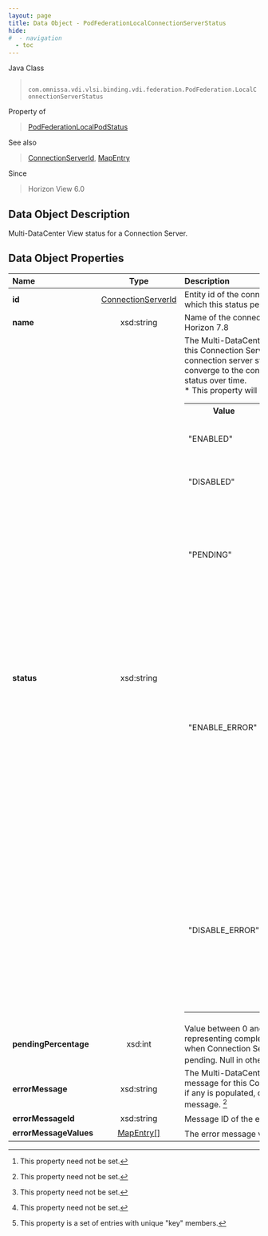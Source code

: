 ```yaml
---
layout: page
title: Data Object - PodFederationLocalConnectionServerStatus
hide:
#  - navigation
  - toc
---
```






Java Class
> ` com.omnissa.vdi.vlsi.binding.vdi.federation.PodFederation.LocalConnectionServerStatus`

Property of
> [PodFederationLocalPodStatus](vdi.federation.PodFederation.LocalPodStatus.md#field_detail)

See also
> [ConnectionServerId](vdi.entity.ConnectionServerId.md), [MapEntry](vdi.util.MapEntry.md)

Since
> Horizon View 6.0


## Data Object Description

Multi-DataCenter View status for a Connection Server.

## Data Object Properties

 Name | Type | Description
:---|:---:|:---
**id**| [ConnectionServerId](vdi.entity.ConnectionServerId.md)|  Entity id of the connection server to which this status pertains.
**name**|  xsd:string|  Name of the connection server  **_Since_** Horizon 7.8
**status**|  xsd:string|  The Multi-DataCenter View status for this Connection Server. Individual connection server statuses should converge to the containing Pod's status over time.<br>* This property will be one of:<br><table><tr><th>Value</th><th>Description</th></tr><tr><td>"ENABLED"</td><td>Multi-DataCenter View is enabled.</td></tr><tr><td>"DISABLED"</td><td>Multi-DataCenter View is disabled.</td></tr><tr><td>"PENDING"</td><td>Multi-DataCenter View is undergoing an operation related to initialization, uninitialization, joining, or unjoining.</td></tr><tr><td>"ENABLE_ERROR"</td><td>This status indicates the current Connection Server has failed to reach the ENABLED status in a timely manner. Other Connection Servers in the same Pod were successfully ENABLED. This status may also indicate the current Connection Server was recently installed.</td></tr><tr><td>"DISABLE_ERROR"</td><td>This status indicates the current Connection Server has failed to reach the DISABLED status in a timely manner. Other Connection Servers in the same Pod were successfully DISABLED.</td></tr></table>
**pendingPercentage**|  xsd:int|  Value between 0 and 100 representing completion percentage when Connection Server status is pending. Null in other status states. [^1]
**errorMessage**|  xsd:string|  The Multi-DataCenter View error message for this Connection Server, if any is populated, or a success message. [^1]
**errorMessageId**|  xsd:string|  Message ID of the error message. [^1]
**errorMessageValues**| [MapEntry[]](vdi.util.MapEntry.md)|  The error message values. [^1] [^227]


 


[^1]: This property need not be set.
[^227]: This property is a set of entries with unique "key" members.